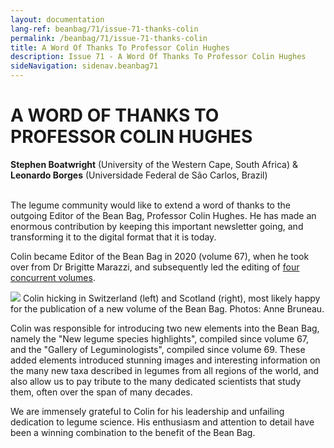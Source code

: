 ```yaml
---
layout: documentation
lang-ref: beanbag/71/issue-71-thanks-colin
permalink: /beanbag/71/issue-71-thanks-colin
title: A Word Of Thanks To Professor Colin Hughes
description: Issue 71 - A Word Of Thanks To Professor Colin Hughes
sideNavigation: sidenav.beanbag71
---
```


# A WORD OF THANKS TO PROFESSOR COLIN HUGHES 

**Stephen Boatwright** (University of the Western Cape, South Africa) & **Leonardo Borges** (Universidade Federal de São Carlos, Brazil)
<br>
<br>

The legume community would like to extend a word of thanks to the outgoing Editor of the Bean Bag, Professor Colin Hughes. He has made an enormous contribution by keeping this important newsletter going, and transforming it to the digital format that it is today.

Colin became Editor of the Bean Bag in 2020 (volume 67), when he took over from Dr Brigitte Marazzi, and subsequently led the editing of [four concurrent volumes](https://www.legumedata.org/beanbag/issues/).

![](/assets/71/images/colin.jpg)
Colin hicking in Switzerland (left) and Scotland (right), most likely happy for the publication of a new volume of the Bean Bag. Photos: Anne Bruneau.

Colin was responsible for introducing two new elements into the Bean Bag, namely the "New legume species highlights", compiled since volume 67, and the "Gallery of Leguminologists", compiled since volume 69. These added elements introduced stunning images and interesting information on the many new taxa described in legumes from all regions of the world, and also allow us to pay tribute to the many dedicated scientists that study them, often over the span of many decades.

We are immensely grateful to Colin for his leadership and unfailing dedication to legume science. His enthusiasm and attention to detail have been a winning combination to the benefit of the Bean Bag.
